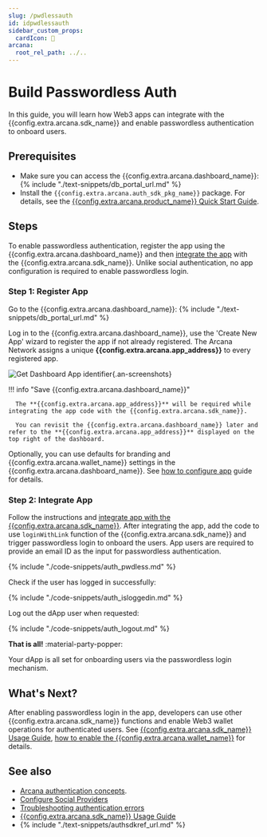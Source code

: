 ```yaml
---
slug: /pwdlessauth
id: idpwdlessauth
sidebar_custom_props:
  cardIcon: 🤝
arcana:
  root_rel_path: ../..
---
```


# Build Passwordless Auth

In this guide, you will learn how Web3 apps can integrate with the {{config.extra.arcana.sdk_name}} and enable passwordless authentication to onboard users.

## Prerequisites

* Make sure you can access the {{config.extra.arcana.dashboard_name}}: {% include "./text-snippets/db_portal_url.md" %}
* Install the `{{config.extra.arcana.auth_sdk_pkg_name}}` package. For details, see the [{{config.extra.arcana.product_name}} Quick Start Guide]({{page.meta.arcana.root_rel_path}}/walletsdk/wallet_qs.md#install-auth-sdk).

## Steps

To enable passwordless authentication, register the app using the {{config.extra.arcana.dashboard_name}} and then [integrate the app]({{page.meta.arcana.root_rel_path}}/howto/integrate_auth/index.md) with the {{config.extra.arcana.sdk_name}}. Unlike social authentication, no app configuration is required to enable passwordless login.

### Step 1: Register App

Go to the {{config.extra.arcana.dashboard_name}}: {% include "./text-snippets/db_portal_url.md" %}

Log in to the {{config.extra.arcana.dashboard_name}}, use the 'Create New App' wizard to register the app if not already registered. The Arcana Network assigns a unique **{{config.extra.arcana.app_address}}** to every registered app.

![Get Dashboard App identifier](/img/an_db_app_address.png){.an-screenshots}

!!! info "Save {{config.extra.arcana.dashboard_name}}"

      The **{{config.extra.arcana.app_address}}** will be required while integrating the app code with the {{config.extra.arcana.sdk_name}}.

      You can revisit the {{config.extra.arcana.dashboard_name}} later and refer to the **{{config.extra.arcana.app_address}}** displayed on the top right of the dashboard. 

Optionally, you can use defaults for branding and {{config.extra.arcana.wallet_name}} settings in the {{config.extra.arcana.dashboard_name}}. See [how to configure app]({{page.meta.arcana.root_rel_path}}/howto/config_dapp.md) guide for details.

### Step 2: Integrate App

Follow the instructions and [integrate app with the {{config.extra.arcana.sdk_name}}]({{page.meta.arcana.root_rel_path}}/howto/integrate_auth/index.md). After integrating the app, add the code to use `loginWithLink` function of the {{config.extra.arcana.sdk_name}} and trigger passwordless login to onboard the users. App users are required to provide an email ID as the input for passwordless authentication.

{% include "./code-snippets/auth_pwdless.md" %}

Check if the user has logged in successfully:

{% include "./code-snippets/auth_isloggedin.md" %}

Log out the dApp user when requested:
    
{% include "./code-snippets/auth_logout.md" %}

**That is all!**  :material-party-popper:

Your dApp is all set for onboarding users via the passwordless login mechanism.

## What's Next?

After enabling passwordless login in the app, developers can use other {{config.extra.arcana.sdk_name}} functions and enable Web3 wallet operations for authenticated users. See [{{config.extra.arcana.sdk_name}} Usage Guide]({{page.meta.arcana.root_rel_path}}/walletsdk/wallet_usage.md), [how to enable the {{config.extra.arcana.wallet_name}}]({{page.meta.arcana.root_rel_path}}/howto/arcana_wallet/index.md) for details.

## See also

* [Arcana authentication concepts]({{page.meta.arcana.root_rel_path}}/concepts/authtype/arcanaauth.md).
* [Configure Social Providers]({{page.meta.arcana.root_rel_path}}/howto/config_social/index.md)
* [Troubleshooting authentication errors]({{page.meta.arcana.root_rel_path}}/walletsdk/wallet_err.md)
* [{{config.extra.arcana.sdk_name}} Usage Guide]({{page.meta.arcana.root_rel_path}}/walletsdk/wallet_usage.md)
* {% include "./text-snippets/authsdkref_url.md" %}
